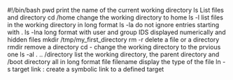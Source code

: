 #!/bin/bash
pwd print the name of the current working directory
ls List files and directory 
cd /home change the working directory to home
ls -l list files in the working directory in long format
ls -la do not ignore entries starting with .
ls -lna long format with user and group IDS displayed numerically and hidden files
mkdir /tmp/my_first_directory
rm -r delete a file or a directory
rmdir remove a directory
cd - change the working directory to the prvious one
ls -al . .. /directory list the working directory, the parent directory and /boot directory all in long format
file filename display the type of the file
ln -s  target link : create a symbolic link to a defined target 

